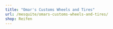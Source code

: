 ```yaml
---
title: "Omar's Customs Wheels and Tires"
url: /mesquite/omars-customs-wheels-and-tires/
shop: Reifen
---
```

